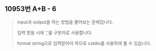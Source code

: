 10953번 A+B - 6
--------------

> input과 output을 하는 방법을 물어보는 문제입니다.
>
> 입력 받을 시에 ','를 구분자로 사용합니다.
>
> format string으로 입력받아야 하므로 cstdio를 사용하여 풀 수 있습니다.